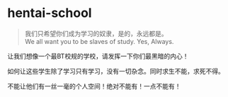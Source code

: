 # hentai-school

> 我们只希望你们成为学习的奴隶，是的，永远都是。  
> We all want you to be slaves of study. Yes, Always.

让我们想像一个最BT校规的学校，请发挥一下你们最黑暗的内心！

如何让这些学生除了学习只有学习，没有一切杂念。同时求生不能，求死不得。

不能让他们有一丝一毫的个人空间！绝对不能有！一点不能有！
